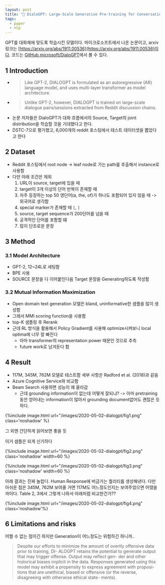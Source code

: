```yaml
---
layout: post
title: "📃 DialoGPT: Large-Scale Generative Pre-training for Conversational Response Generation 리뷰"
tags:
  - paper
  - nlp
---
```


GPT를 대화체에 맞도록 학습시킨 모델이다. 마이크로소프트에서 나온 논문이고, arxiv링크는 [https://arxiv.org/abs/1911.00536](https://arxiv.org/abs/1911.00536)이다. 코드는 [GitHub microsoft/DialoGPT](https://github.com/microsoft/DialoGPT)에서 볼 수 있다.

## 1 Introduction

* > Like GPT-2, DIALOGPT is formulated as an autoregressive (AR) language model, and uses multi-layer transformer as model architecture.
* > Unlike GPT-2, however, DIALOGPT is trained on large-scale dialogue pairs/sessions extracted from Reddit discussion chains.
* 논문 저자들은 DialoGPT가 대화 흐름에서의 Source, Target의 joint distribution을 학습할 것을 기대했다고 한다.
* DSTC-7으로 평가했고, 6,000개의 reddit 포스팅에서 테스트 데이터셋을 뽑았다고 한다

## 2 Dataset

* Reddit 포스팅에서 root node -> leaf node로 가는 path를 추출해서 instance로 사용함
* 다만 아래 조건은 제외
  1. URL이 source, target에 있을 때
  2. target이 3개 이상의 단어 반복이 존재할 때
  3. 자주 등장하는 top 50 영단어(a, the, of)가 하나도 포함되어 있지 않을 때 -> 외국어로 생각함
  4. special marker가 존재할 때 `[`, `]`
  5. source, target sequence가 200단어를 넘을 때
  6. 공격적인 단어를 포함할 떄
  7. 많이 단조로운 문장

## 3 Method

### 3.1 Model Architecture

* GPT-2, 12~24L로 세팅함
* BPE 사용
* SOURCE 문장을 다 이어붙인다음 Target 문장을 Generating하도록 작성함

### 3.2 Mutual Information Maximization

* Open domain text generation 모델은 bland, uninformative한 샘플을 많이 생성함
* 그래서 MMI scoring function을 사용함
* top-K 샘플링 후 Rerank
* 근데 RL 방식을 활용해서 Policy Gradient를 사용해 optimize시켜보니 local optima에 너무 잘 빠진다
  * 아마 transformer의 representation power 때문인 것으로 추측
  * future work로 남겨둔다 함

## 4 Result

* 117M, 345M, 762M 모델로 테스트함 세부 사항은 Radford et al. (2018)과 같음
* Azure Cognitive Service와 비교함
* Beam Search 사용하면 성능이 꽤 올라감
  * 근데 grounding information이 없는데 어떻게 잘되냐? -> 아마 pretraining 동안 얻어내는 information이 많아서 grounding document없어도 괜찮은 듯 하다.

{%include image.html url="/images/2020-05-02-dialogpt/fig1.png" class='noshadow' %}

그 외엔 간단하게 읽어보면 좋을 듯

이거 샘플은 되게 신기하다

{%include image.html url="/images/2020-05-02-dialogpt/fig2.png" class='noshadow' width=60 %}

{%include image.html url="/images/2020-05-02-dialogpt/fig3.png" class='noshadow' width=60 %}

아래 결과는 진짜 놀랍다. Human Response에 버금가는 퀄리티를 생성해낸다. 다만 아쉬운 점은 345M, 762M 보여줄 거면 117M도 어느정도인지는 보여주었으면 어땠을까이다. Table 2, 3에서 그렇게 나와서 아래처럼 비교한건가??

{%include image.html url="/images/2020-05-02-dialogpt/fig4.png" class='noshadow'%}

## 6 Limitations and risks

어쩔 수 없는 점이긴 하지만 Generation이 어느정도는 위험하긴 하니까..

> Despite our efforts to minimize the amount of overtly offensive data prior to training, DI- ALOGPT retains the potential to generate output that may trigger offense. Output may reflect gen- der and other historical biases implicit in the data. Responses generated using this model may exhibit a propensity to express agreement with proposi- tions that are unethical, biased or offensive (or the reverse, disagreeing with otherwise ethical state- ments).
